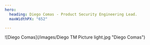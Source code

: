 ```yaml
---
hero:
  heading: Diego Comas - Product Security Engineering Lead.
  maxWidthPX: "652"

---
```

![Diego Comas](/images/Diego TM Picture light.jpg "Diego Comas")